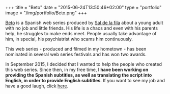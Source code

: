 +++
title = "Beto"
date = "2015-06-24T13:50:46+02:00"
type = "portfolio"
image = "/img/portfolio/Beto.png"
+++

[Beto](https://www.facebook.com/laseriedeBETO/) is a Spanish web series produced by [Sal de la fila](https://www.facebook.com/saldelafila/) about a young adult with no job and little friends. His life is a chaos and even with his parents help, he struggles to make ends meet. People usually take advantage of him, in special, his psychiatrist who scams him continuously.

This web series - produced and filmed in my hometown - has been nominated in several web series festivals and has won two awards.

In September 2015, I decided that I wanted to help the people who created this web series. Since then, in my free time, **I have been working on providing the Spanish subtitles, as well as translating the script into English, in order to provide English subtitles**. If you want to see my job and have a good laugh, click [here](https://www.youtube.com/watch?v=bsBvztx_BV8).

